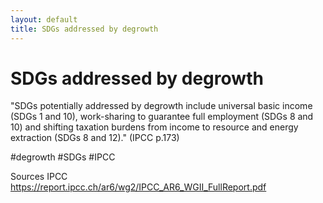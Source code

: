 ```yaml
---
layout: default
title: SDGs addressed by degrowth
---
```


# SDGs addressed by degrowth

"SDGs potentially addressed by degrowth include universal basic income (SDGs 1 and 10), work-sharing to guarantee full employment (SDGs 8 and 10) and shifting taxation burdens from income to resource and energy extraction (SDGs 8 and 12)." (IPCC p.173)

#degrowth #SDGs #IPCC


Sources
IPCC https://report.ipcc.ch/ar6/wg2/IPCC_AR6_WGII_FullReport.pdf